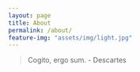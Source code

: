 ```yaml
---
layout: page
title: About
permalink: /about/
feature-img: "assets/img/light.jpg"
---
```


> Cogito, ergo sum. - Descartes
